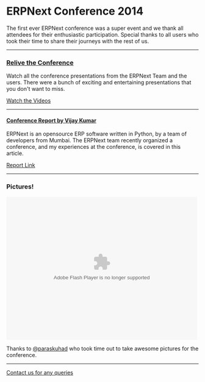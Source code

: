 # ERPNext Conference 2014

The first ever ERPNext conference was a super event and we thank all attendees for their enthusiastic participation. Special thanks to all users who took their time to share their journeys with the rest of us.

---

### [Relive the Conference <i class="icon-facetime-video text-muted text-sm"></i>](/conf/videos)

Watch all the conference presentations from the ERPNext Team and the users. There were a bunch of exciting and entertaining presentations that you don't want to miss.

<a href="/conf/videos" class="btn btn-primary btn-sm">
	<i class="icon-facetime-video"></i> Watch the Videos
</a>

---

#### [Conference Report by Vijay Kumar](http://www.bravegnu.org/blog/erpnext-conf-2014.html)

ERPNext is an opensource ERP software written in Python, by a team of developers from Mumbai. The ERPNext team recently organized a conference, and my experiences at the conference, is covered in this article.

[Report Link](http://www.bravegnu.org/blog/erpnext-conf-2014.html)

---

### Pictures!

<object width="500" height="375"> <param name="flashvars" value="offsite=true&lang=en-us&page_show_url=%2Fphotos%2F127348849%40N05%2Fsets%2F72157647632481360%2Fshow%2F&page_show_back_url=%2Fphotos%2F127348849%40N05%2Fsets%2F72157647632481360%2F&set_id=72157647632481360&jump_to="></param> <param name="movie" value="https://www.flickr.com/apps/slideshow/show.swf?v=1811922554"></param> <param name="allowFullScreen" value="true"></param><embed type="application/x-shockwave-flash" src="https://www.flickr.com/apps/slideshow/show.swf?v=1811922554" allowFullScreen="true" flashvars="offsite=true&lang=en-us&page_show_url=%2Fphotos%2F127348849%40N05%2Fsets%2F72157647632481360%2Fshow%2F&page_show_back_url=%2Fphotos%2F127348849%40N05%2Fsets%2F72157647632481360%2F&set_id=72157647632481360&jump_to=" width="500" height="375"></embed></object>

Thanks to [@paraskuhad](https://twitter.com/paraskuhad) who took time out to take awesome pictures for the conference.

---

[Contact us for any queries](https://frappe.io/contact)

